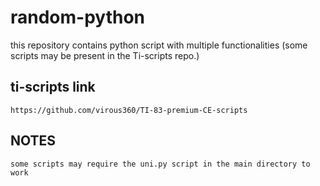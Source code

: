 # random-python

 this repository contains python script with multiple functionalities (some scripts may be present in the Ti-scripts repo.)

## ti-scripts link

    https://github.com/virous360/TI-83-premium-CE-scripts

## NOTES

    some scripts may require the uni.py script in the main directory to work
